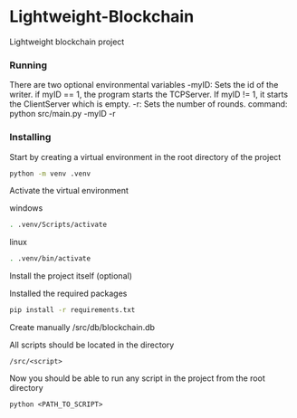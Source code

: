 # Lightweight-Blockchain

Lightweight blockchain project

### Running

There are two optional environmental variables
-myID: Sets the id of the writer. if myID == 1, the program starts the TCPServer.
If myID != 1, it starts the ClientServer which is empty.
-r: Sets the number of rounds.
command:
python src/main.py -myID <id> -r <number of rounds>

### Installing

Start by creating a virtual environment in the root directory of the project

```bash
python -m venv .venv
```

Activate the virtual environment

windows

```bash
. .venv/Scripts/activate
```

linux

```bash
. .venv/bin/activate
```

Install the project itself (optional)

Installed the required packages

```bash
pip install -r requirements.txt
```

Create manually /src/db/blockchain.db

All scripts should be located in the directory

```
/src/<script>
```

Now you should be able to run any script in the project from the root directory

```
python <PATH_TO_SCRIPT>
```
